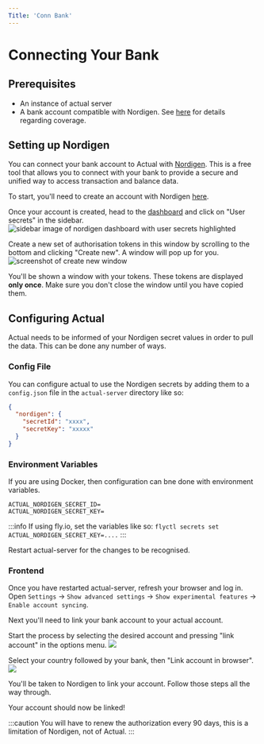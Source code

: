 ```yaml
---
Title: 'Conn Bank'
---
```


# Connecting Your Bank

## Prerequisites

- An instance of actual server
- A bank account compatible with Nordigen. See [here](https://nordigen.com/en/coverage) for details regarding coverage.

## Setting up Nordigen

You can connect your bank account to Actual with [Nordigen](https://nordigen.com/). This is a free tool that allows you to connect with your bank to provide a secure and unified way to access transaction and balance data.

To start, you'll need to create an account with Nordigen [here](https://ob.nordigen.com/signup).

Once your account is created, head to the [dashboard](https://ob.nordigen.com/overview/) and click on "User secrets" in the sidebar.
![sidebar image of nordigen dashboard with user secrets highlighted](https://imgur.com/a/v4Tk20W)

Create a new set of authorisation tokens in this window by scrolling to the bottom and clicking "Create new". A window will pop up for you.
![screenshot of create new window](https://imgur.com/a/s5sWH7d)

You'll be shown a window with your tokens. These tokens are displayed **only once**. Make sure you don't close the window until you have copied them.

## Configuring Actual

Actual needs to be informed of your Nordigen secret values in order to pull the data. This can be done any number of ways.

### Config File

You can configure actual to use the Nordigen secrets by adding them to a `config.json` file in the `actual-server` directory like so:

```json
{
  "nordigen": {
    "secretId": "xxxx",
    "secretKey": "xxxxx"
  }
}
```

### Environment Variables

If you are using Docker, then configuration can bne done with environment variables.

```env
ACTUAL_NORDIGEN_SECRET_ID=
ACTUAL_NORDIGEN_SECRET_KEY=
```

:::info
If using fly.io, set the variables like so: `flyctl secrets set ACTUAL_NORDIGEN_SECRET_KEY=....`
:::

Restart actual-server for the changes to be recognised.

### Frontend

Once you have restarted actual-server, refresh your browser and log in. Open `Settings` -> `Show advanced settings` -> `Show experimental features` -> `Enable account syncing`.

Next you'll need to link your bank account to your actual account.

Start the process by selecting the desired account and pressing "link account" in the options menu.
![](https://imgur.com/a/rjdYgoj)

Select your country followed by your bank, then "Link account in browser".
![](https://imgur.com/a/3uHIEyz)

You'll be taken to Nordigen to link your account. Follow those steps all the way through.

Your account should now be linked!

:::caution
You will have to renew the authorization every 90 days, this is a limitation of Nordigen, not of Actual.
:::
